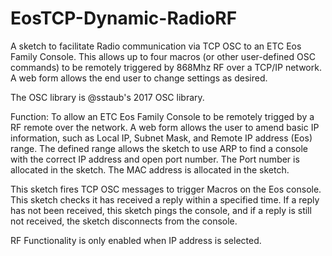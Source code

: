 # EosTCP-Dynamic-RadioRF
A sketch to facilitate Radio communication via TCP OSC to an ETC Eos Family Console. This allows up to four macros (or other user-defined OSC commands) to be remotely triggered by 868Mhz RF over a TCP/IP network. A web form allows the end user to change settings as desired.


The OSC library is @sstaub's 2017 OSC library.


Function:
To allow an ETC Eos Family Console to be remotely trigged by a RF remote over the network. 
A web form allows the user to amend basic IP information, such as Local IP, Subnet Mask, and Remote IP address (Eos) range. The defined range allows the sketch to use ARP to find a console with the correct IP address and open port number. The Port number is allocated in the sketch. The MAC address is allocated in the sketch.


This sketch fires TCP OSC messages to trigger Macros on the Eos console. This sketch checks it has received a reply within a specified time. If a reply has not been received, this sketch pings the console, and if a reply is still not received, the sketch disconnects from the console.


RF Functionality is only enabled when IP address is selected.
